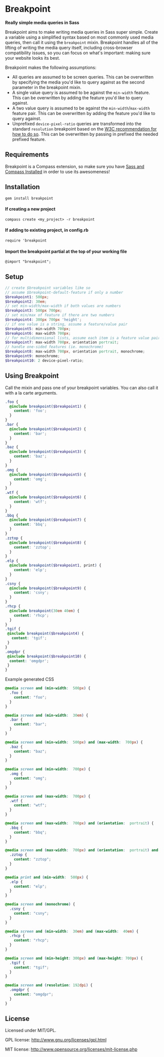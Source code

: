 # Breakpoint #

**Really simple media queries in Sass**

Breakpoint aims to make writing media queries in Sass super simple. Create a variable using a simplified syntax based on most commonly used media queries, then call it using the `breakpoint` mixin.  Breakpoint handles all of the lifting of writing the media query itself, including cross-browser compatibility issues, so you can focus on what's important: making sure your website looks its best.

Breakpoint makes the following assumptions:

* All queries are assumed to be screen queries. This can be overwritten by specifying the media you'd like to query against as the second parameter in the breakpoint mixin.
* A single value query is assumed to be against the `min-width` feature. This can be overwritten by adding the feature you'd like to query against.
* A two value query is assumed to be against the `min-width`/`max-width` feature pair. This can be overwritten by adding the feature you'd like to query against.
* Unprefixed `device-pixel-ratio` queries are transformed into the standard `resolution` breakpoint based on the [W3C recommendation for how to do so](http://www.w3.org/blog/CSS/2012/06/14/unprefix-webkit-device-pixel-ratio/). This can be overwritten by passing in prefixed the needed prefixed feature.

## Requirements

Breakpoint is a Compass extension, so make sure you have [Sass and Compass Installed](http://compass-style.org/install/) in order to use its awesomeness!

## Installation

`gem install breakpoint`

#### If creating a new project
`compass create <my_project> -r breakpoint`

#### If adding to existing project, in config.rb
`require 'breakpoint`

#### Import the breakpoint partial at the top of your working file
`@import "breakpoint";`


## Setup

```scss
// create $breakpoint variables like so
// assume $breakpoint-default-feature if only a number
$breakpoint1: 500px;
$breakpoint2: 30em;
// set min-width/max-width if both values are numbers
$breakpoint3: 500px 700px;
// set min/max of feature if there are two numbers
$breakpoint4: 300px 700px 'height';
// if one value is a string, assume a feature/value pair
$breakpoint5: min-width 700px;
$breakpoint6: max-width 700px;
// for multidimensional lists, assume each item is a feature value pair
$breakpoint7: max-width 700px, orientation portrait;
// handle one-sided features (ie. monochrome)
$breakpoint8: max-width 700px, orientation portrait, monochrome;
$breakpoint9: monochrome;
$breakpoint10: 2 device-pixel-ratio;
```


## Using Breakpoint

Call the mixin and pass one of your breakpoint variables. You can also call it with a la carte arguments.

```scss
.foo {
  @include breakpoint($breakpoint1) {
    content: 'foo';
  }
}
.bar {
  @include breakpoint($breakpoint2) {
    content: 'bar';
  }
}
.baz {
  @include breakpoint($breakpoint3) {
    content: 'baz';
  }
}
.omg {
  @include breakpoint($breakpoint5) {
    content: 'omg';
  }
}
.wtf {
  @include breakpoint($breakpoint6) {
    content: 'wtf';
  }
}
.bbq {
  @include breakpoint($breakpoint7) {
    content: 'bbq';
  }
}
.zztop {
  @include breakpoint($breakpoint8) {
    content: 'zztop';
  }
}
.elp {
  @include breakpoint($breakpoint1, print) {
    content: 'elp';
  }
}
.csny {
  @include breakpoint($breakpoint9) {
    content: 'csny';
  }
}
.rhcp {
  @include breakpoint(30em 40em) {
    content: 'rhcp';
  }
}
.tgif {
 @include breakpoint($breakpoint4) {
   content: 'tgif';
 }
}
.omgdpr {
 @include breakpoint($breakpoint10) {
  content: 'omgdpr';
 }
}
```

Example generated CSS

```css
@media screen and (min-width:  500px) {
  .foo {
    content: "foo";
  }
}

@media screen and (min-width:  30em) {
  .bar {
    content: "bar";
  }
}

@media screen and (min-width:  500px) and (max-width:  700px) {
  .baz {
    content: "baz";
  }
}

@media screen and (min-width:  700px) {
  .omg {
    content: "omg";
  }
}

@media screen and (max-width:  700px) {
  .wtf {
    content: "wtf";
  }
}

@media screen and (max-width:  700px) and (orientation:  portrait) {
  .bbq {
    content: "bbq";
  }
}

@media screen and (max-width:  700px) and (orientation:  portrait) and (monochrome) {
  .zztop {
    content: "zztop";
  }
}

@media print and (min-width:  500px) {
  .elp {
    content: "elp";
  }
}

@media screen and (monochrome) {
  .csny {
    content: "csny";
  }
}

@media screen and (min-width:  30em) and (max-width:  40em) {
  .rhcp {
    content: "rhcp";
  }
}

@media screen and (min-height: 300px) and (max-height: 700px) {
  .tgif {
    content: "tgif";
  }
}

@media screen and (resolution: 192dpi) {
  .omgdpr {
    content: "omgdpr";
  }
}
```

## License

Licensed under MIT/GPL.

GPL license:
http://www.gnu.org/licenses/gpl.html

MIT license:
http://www.opensource.org/licenses/mit-license.php